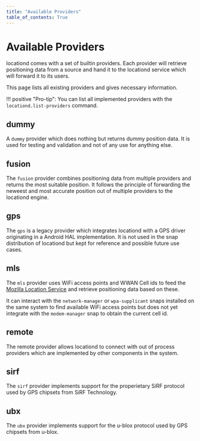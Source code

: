 ```yaml
---
title: "Available Providers"
table_of_contents: True
---
```


# Available Providers

locationd comes with a set of builtin providers. Each provider will
retrieve positioning data from a source and hand it to the locationd
service which will forward it to its users.

This page lists all existing providers and gives necessary information.

!!! positive "Pro-tip":
    You can list all implemented providers with the `locationd.list-providers`
    command.

## dummy

A `dummy` provider which does nothing but returns dummy position data. It
is used for testing and validation and not of any use for anything else.

## fusion

The `fusion` provider combines positioning data from multiple providers
and returns the most suitable position. It follows the principle of
forwarding the neweest and most accurate position out of multiple
providers to the locationd engine.

## gps

The `gps` is a legacy provider which integrates locationd with a GPS
driver originating in a Android HAL implementation. It is not used
in the snap distribution of locationd but kept for reference and
possible future use cases.

## mls

The `mls` provider uses WiFi access points and WWAN Cell ids to feed
the [Mozilla Location Service](https://location.services.mozilla.com/)
and retrieve positioning data based on these.

It can interact with the `network-manager` or `wpa-supplicant` snaps
installed on the same system to find available WiFi access points but
does not yet integrate with the `modem-manager` snap to obtain the
current cell id.

## remote

The remote provider allows locationd to connect with out of process
providers which are implemented by other components in the system.

## sirf

The `sirf` provider implements support for the properietary SiRF
protocol used by GPS chipsets from SiRF Technology.

## ubx

The `ubx` provider implements support for the u-blox protocol used
by GPS chipsets from u-blox.